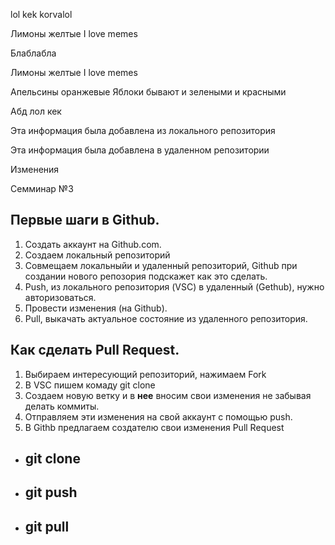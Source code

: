 lol kek korvalol 

Лимоны желтые 
I love memes

Блаблабла

Лимоны желтые 
I love memes

Апельсины оранжевые 
Яблоки бывают и зелеными и красными 

Абд
лол кек 

Эта информация была добавлена из локального репозитория

Эта информация была добавлена в удаленном репозитории

Изменения

Семминар №3

## Первые шаги в Github.
1. Создать аккаунт на Github.com.
2. Создаем локальный репозиторий
3. Совмещаем локальныйи и удаленный репозиторий, Github при создании нового репозория подскажет как это сделать.
4. Push, из локального репозитория (VSC) в удаленный (Gethub), нужно авторизоваться.
5. Провести изменения (на Github).
6. Pull, выкачать актуальное состояние из удаленного репозитория.
## Как сделать Pull Request.
1. Выбираем интересующий репозиторий, нажимаем Fork
2. В VSC пишем комаду git clone 
3. Создаем новую ветку и в **нее** вносим свои изменения не забывая делать коммиты.
4. Отправляем эти изменения на свой аккаунт с помощью push.
5. В Githb предлагаем создателю свои изменения Pull Request

+ ## git clone

+ ## git push

+ ## git pull
